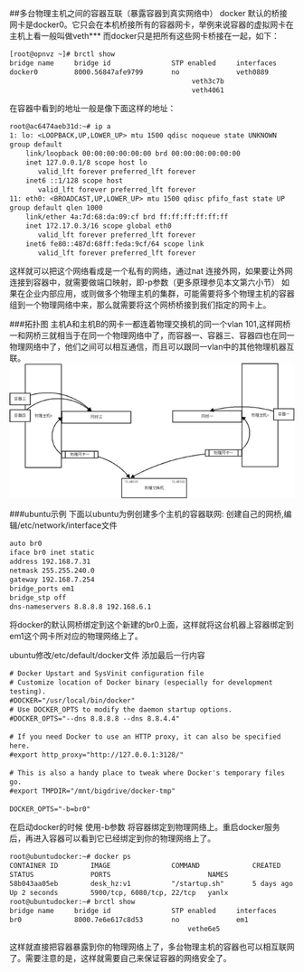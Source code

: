 ##多台物理主机之间的容器互联（暴露容器到真实网络中）
docker 默认的桥接网卡是docker0。它只会在本机桥接所有的容器网卡，举例来说容器的虚拟网卡在主机上看一般叫做veth***  而docker只是把所有这些网卡桥接在一起，如下：
```
[root@opnvz ~]# brctl show
bridge name     bridge id               STP enabled     interfaces
docker0         8000.56847afe9799       no              veth0889
                                             veth3c7b
                                             veth4061
```
在容器中看到的地址一般是像下面这样的地址：
```
root@ac6474aeb31d:~# ip a
1: lo: <LOOPBACK,UP,LOWER_UP> mtu 1500 qdisc noqueue state UNKNOWN group default
    link/loopback 00:00:00:00:00:00 brd 00:00:00:00:00:00
    inet 127.0.0.1/8 scope host lo
       valid_lft forever preferred_lft forever
    inet6 ::1/128 scope host
       valid_lft forever preferred_lft forever
11: eth0: <BROADCAST,UP,LOWER_UP> mtu 1500 qdisc pfifo_fast state UP group default qlen 1000
    link/ether 4a:7d:68:da:09:cf brd ff:ff:ff:ff:ff:ff
    inet 172.17.0.3/16 scope global eth0
       valid_lft forever preferred_lft forever
    inet6 fe80::487d:68ff:feda:9cf/64 scope link
       valid_lft forever preferred_lft forever
```
这样就可以把这个网络看成是一个私有的网络，通过nat 连接外网，如果要让外网连接到容器中，就需要做端口映射，即-p参数（更多原理参见本文第六小节）
如果在企业内部应用，或则做多个物理主机的集群，可能需要将多个物理主机的容器组到一个物理网络中来，那么就需要将这个网桥桥接到我们指定的网卡上。

###拓扑图
主机A和主机B的网卡一都连着物理交换机的同一个vlan 101,这样网桥一和网桥三就相当于在同一个物理网络中了，而容器一、容器三、容器四也在同一物理网络中了，他们之间可以相互通信，而且可以跟同一vlan中的其他物理机器互联。
![物理拓扑图](../_images/container_connect_topology.png)

###ubuntu示例
下面以ubuntu为例创建多个主机的容器联网:
创建自己的网桥,编辑/etc/network/interface文件
```
auto br0
iface br0 inet static
address 192.168.7.31
netmask 255.255.240.0
gateway 192.168.7.254
bridge_ports em1
bridge_stp off
dns-nameservers 8.8.8.8 192.168.6.1
```
将docker的默认网桥绑定到这个新建的br0上面，这样就将这台机器上容器绑定到em1这个网卡所对应的物理网络上了。

ubuntu修改/etc/default/docker文件 添加最后一行内容

```
# Docker Upstart and SysVinit configuration file
# Customize location of Docker binary (especially for development testing).
#DOCKER="/usr/local/bin/docker"
# Use DOCKER_OPTS to modify the daemon startup options.
#DOCKER_OPTS="--dns 8.8.8.8 --dns 8.8.4.4"

# If you need Docker to use an HTTP proxy, it can also be specified here.
#export http_proxy="http://127.0.0.1:3128/"

# This is also a handy place to tweak where Docker's temporary files go.
#export TMPDIR="/mnt/bigdrive/docker-tmp"

DOCKER_OPTS="-b=br0"
```

在启动docker的时候 使用-b参数 将容器绑定到物理网络上。重启docker服务后，再进入容器可以看到它已经绑定到你的物理网络上了。

```
root@ubuntudocker:~# docker ps
CONTAINER ID        IMAGE               COMMAND             CREATED             STATUS              PORTS                        NAMES
58b043aa05eb        desk_hz:v1          "/startup.sh"       5 days ago          Up 2 seconds        5900/tcp, 6080/tcp, 22/tcp   yanlx
root@ubuntudocker:~# brctl show
bridge name     bridge id               STP enabled     interfaces
br0             8000.7e6e617c8d53       no              em1
                                            vethe6e5
```
这样就直接把容器暴露到你的物理网络上了，多台物理主机的容器也可以相互联网了。需要注意的是，这样就需要自己来保证容器的网络安全了。
